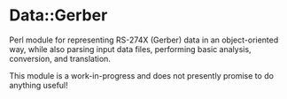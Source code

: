 Data::Gerber
===========

Perl module for representing RS-274X (Gerber) data in an object-oriented way, while also parsing input data files, performing basic analysis, conversion, and translation.

This module is a work-in-progress and does not presently promise to do anything useful!

